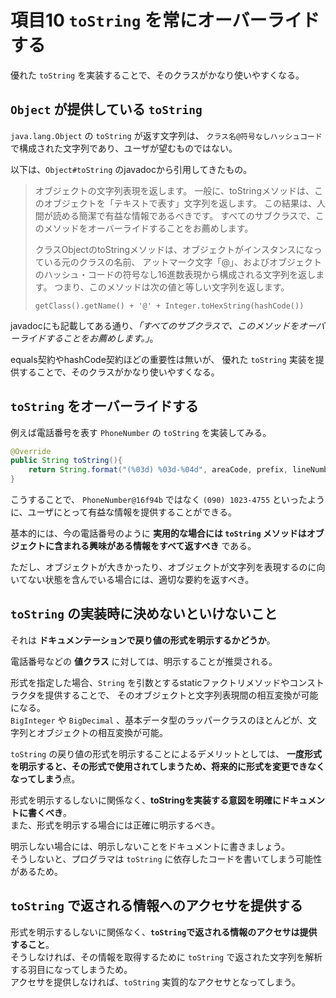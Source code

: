 # 項目10 `toString` を常にオーバーライドする

優れた `toString` を実装することで、そのクラスがかなり使いやすくなる。

## `Object` が提供している `toString`

`java.lang.Object` の `toString` が返す文字列は、
`クラス名@符号なしハッシュコード` で構成された文字列であり、ユーザが望むものではない。

以下は、`Object#toString` のjavadocから引用してきたもの。

> オブジェクトの文字列表現を返します。
> 一般に、toStringメソッドは、このオブジェクトを「テキストで表す」文字列を返します。
> この結果は、人間が読める簡潔で有益な情報であるべきです。
> すべてのサブクラスで、このメソッドをオーバーライドすることをお薦めします。  
> 
> クラスObjectのtoStringメソッドは、オブジェクトがインスタンスになっている元のクラスの名前、
> アットマーク文字「@」、およびオブジェクトのハッシュ・コードの符号なし16進数表現から構成される文字列を返します。
> つまり、このメソッドは次の値と等しい文字列を返します。
> 
>  `getClass().getName() + '@' + Integer.toHexString(hashCode())`

javadocにも記載してある通り、*「すべてのサブクラスで、このメソッドをオーバーライドすることをお薦めします。」*。

equals契約やhashCode契約ほどの重要性は無いが、
優れた `toString` 実装を提供することで、そのクラスがかなり使いやすくなる。


## `toString` をオーバーライドする

例えば電話番号を表す `PhoneNumber` の `toString` を実装してみる。

```java
@Override
public String toString(){
    return String.format("(%03d) %03d-%04d", areaCode, prefix, lineNumber);
}
```

こうすることで、
`PhoneNumber@16f94b`
ではなく
`(090) 1023-4755`
といったように、ユーザにとって有益な情報を提供することができる。

基本的には、今の電話番号のように 
**実用的な場合には `toString` メソッドはオブジェクトに含まれる興味がある情報をすべて返すべき** である。

ただし、オブジェクトが大きかったり、オブジェクトが文字列を表現するのに向いてない状態を含んでいる場合には、適切な要約を返すべき。


## `toString` の実装時に決めないといけないこと

それは **ドキュメンテーションで戻り値の形式を明示するかどうか**。

電話番号などの **値クラス** に対しては、明示することが推奨される。

形式を指定した場合、`String` を引数とするstaticファクトリメソッドやコンストラクタを提供することで、
そのオブジェクトと文字列表現間の相互変換が可能になる。  
`BigInteger` や `BigDecimal` 、基本データ型のラッパークラスのほとんどが、文字列とオブジェクトの相互変換が可能。


`toString` の戻り値の形式を明示することによるデメリットとしては、
**一度形式を明示すると、その形式で使用されてしまうため、将来的に形式を変更できなくなってしまう**点。

形式を明示するしないに関係なく、**toStringを実装する意図を明確にドキュメントに書くべき**。  
また、形式を明示する場合には正確に明示するべき。

明示しない場合には、明示しないことをドキュメントに書きましょう。  
そうしないと、プログラマは `toString` に依存したコードを書いてしまう可能性があるため。


## `toString` で返される情報へのアクセサを提供する

形式を明示するしないに関係なく、**`toString`で返される情報のアクセサは提供すること**。  
そうしなければ、その情報を取得するために `toString` で返された文字列を解析する羽目になってしまうため。  
アクセサを提供しなければ、`toString` 実質的なアクセサとなってしまう。